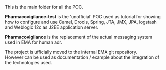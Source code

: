This is the main folder for all the POC.

**Pharmacovigilance-test** is the 'unofficial' POC used as tutorial for showing how to configure and use Camel, Drools, Spring, JTA, JMX, JPA, logstash and Weblogic 12c as J2EE application server. 

**Pharmacovigilance** is the replacement of the actual messaging system used in EMA for human adr.


The project is ufficially moved to the internal EMA git repository.  
However can be used as documentation / example about the integration of the technologies used.
